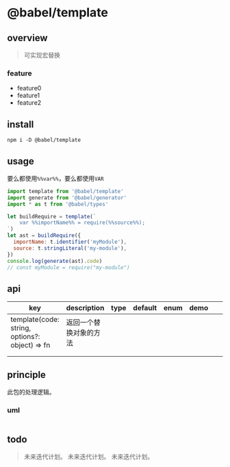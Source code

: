 # @babel/template

## overview

> 可实现宏替换

### feature

- feature0
- feature1
- feature2

## install

`npm i -D @babel/template`

## usage

要么都使用`%%var%%`，要么都使用`VAR`

```js
import template from '@babel/template'
import generate from '@babel/generator'
import * as t from '@babel/types'

let buildRequire = template(`
    var %%importName%% = require(%%source%%);
`)
let ast = buildRequire({
  importName: t.identifier('myModule'),
  source: t.stringLiteral('my-module'),
})
console.log(generate(ast).code)
// const myModule = require("my-module")
```

## api

<!-- prettier-ignore-start -->
|key|description|type|default|enum|demo|||
|-|-|-|-|-|-|-|-|
|template(code: string, options?: object) => fn|返回一个替换对象的方法|||||||
|||||||||
|||||||||
<!-- prettier-ignore-end -->

## principle

此包的处理逻辑。

### uml

```

```

## todo

> 未来迭代计划。
> 未来迭代计划。
> 未来迭代计划。
